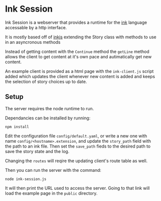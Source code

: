 # Ink Session

Ink Session is a webserver that provides a runtime for the [ink](https://github.com/inkle/ink/) 
language accessable by a http interface.

It is mostly based off of [inkjs](https://github.com/y-lohse/inkjs/) 
extending the Story class with methods to use in an asyncronous methods

Instead of getting content with the `Continue` method the `getLine` method allows 
the client to get content at it's own pace and autimatically get new content.

An example client is provided as a html page with the `ink-client.js` script added
which updates the client whenever new content is added and keeps the selection of
story choices up to date.

## Setup
The server requires the node runtime to run.

Dependancies can be installed by running:

` npm install `

Edit the configuration file `config/default.yaml`, 
or write a new one with name `config/<hostname>.extension`,
and update the `story_path` field with the path to an ink file.
Then set the `save_path` fieds to the desired path to save the story
state and the log. 

Changing the `routes` will reqire the updating client's route table as well.

Then you can run the server with the command:

`node ink-session.js`

It will then print the URL used to access the server.
Going to that link will load the example page in the `public` directory.


